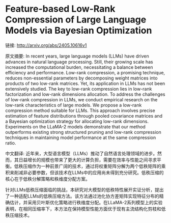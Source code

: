 # Feature-based Low-Rank Compression of Large Language Models via Bayesian Optimization

链接: http://arxiv.org/abs/2405.10616v1

原文摘要:
In recent years, large language models (LLMs) have driven advances in natural
language processing. Still, their growing scale has increased the computational
burden, necessitating a balance between efficiency and performance. Low-rank
compression, a promising technique, reduces non-essential parameters by
decomposing weight matrices into products of two low-rank matrices. Yet, its
application in LLMs has not been extensively studied. The key to low-rank
compression lies in low-rank factorization and low-rank dimensions allocation.
To address the challenges of low-rank compression in LLMs, we conduct empirical
research on the low-rank characteristics of large models. We propose a low-rank
compression method suitable for LLMs. This approach involves precise estimation
of feature distributions through pooled covariance matrices and a Bayesian
optimization strategy for allocating low-rank dimensions. Experiments on the
LLaMA-2 models demonstrate that our method outperforms existing strong
structured pruning and low-rank compression techniques in maintaining model
performance at the same compression ratio.

中文翻译:
近年来，大型语言模型（LLMs）推动了自然语言处理领域的进步。然而，其日益增长的规模也带来了更大的计算负担，需要在效率与性能之间寻求平衡。低秩压缩作为一种前景广阔的技术，通过将权重矩阵分解为两个低秩矩阵的乘积来削减非必要参数，但该技术在LLMs中的应用尚未得到充分研究。低秩压缩的核心在于低秩分解策略和秩维度分配方案。

针对LLMs低秩压缩面临的挑战，本研究对大模型的低秩特性展开实证分析，提出了一种适配LLMs的低秩压缩方法。该方法通过池化协方差矩阵实现特征分布的精确估计，并采用贝叶斯优化策略进行秩维度分配。在LLaMA-2系列模型上的实验表明，在相同压缩率下，本方法在保持模型性能方面优于现有主流结构化剪枝和低秩压缩技术。
